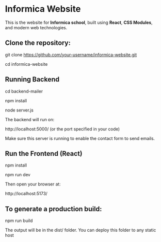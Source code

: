 # Informica Website

This is the website for **Informica school**, built using **React**, **CSS Modules**, and modern web technologies.

 ## Clone the repository:

 git clone https://github.com/your-username/informica-website.git
 
cd informica-website

## Running Backend

cd backend-mailer

npm install

node server.js

The backend will run on:

 http://localhost:5000/ (or the port specified in your code)

Make sure this server is running to enable the contact form to send emails.

##  Run the Frontend (React)
npm install

npm run dev

Then open your browser at:

 http://localhost:5173/

## To generate a production build:

npm run build

The output will be in the dist/ folder. You can deploy this folder to any static host
